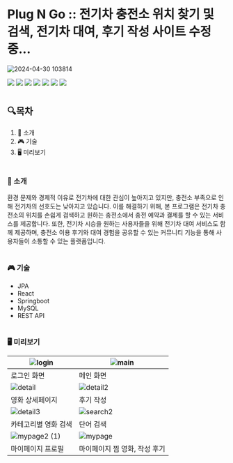 # Plug N Go :: 전기차 충전소 위치 찾기 및 검색, 전기차 대여, 후기 작성 사이트 수정 중...

![2024-04-30 103814](https://github.com/Dasom04/Movie_mate/assets/156872543/30b755f1-975f-40ad-bf42-6a39ccae56b5)

<img src="https://img.shields.io/badge/Java-0D61FF?style=flat-square&logo=JAVA&logoColor=white"/> <img src="https://img.shields.io/badge/JavaScript-F7DF1E?style=flat-square&logo=JavaScript&logoColor=white"/> <img src="https://img.shields.io/badge/CSS-1572B6?style=flat-square&logo=css3&logoColor=white"/>
<img src="https://img.shields.io/badge/HTML-E34F26?style=flat-square&logo=HTML5&logoColor=white"/>
<img src="https://img.shields.io/badge/Spring-6DB33F?style=flat-square&logo=Spring&logoColor=white"/>
<img src="https://img.shields.io/badge/Gradle-02303A?style=flat-square&logo=gradle&logoColor=white"/>
<img src="https://img.shields.io/badge/MySQL-4479A1?style=flat-square&logo=mysql&logoColor=white"/>

#
## 🔍목차
1. 📒 소개
2. 🎮 기술
3. 🖥 미리보기
#
### 📒 소개
환경 문제와 경제적 이유로 전기차에 대한 관심이 높아지고 있지만, 충전소 부족으로 인해 전기차의 선호도는 낮아지고 있습니다. 이를 해결하기 위해, 본 프로그램은 전기차 충전소의 위치를 손쉽게 검색하고 원하는 충전소에서 충전 예약과 결제를 할 수 있는 서비스를 제공합니다. 또한, 전기차 시승을 원하는 사용자들을 위해 전기차 대여 서비스도 함께 제공하며, 충전소 이용 후기와 대여 경험을 공유할 수 있는 커뮤니티 기능을 통해 사용자들이 소통할 수 있는 플랫폼입니다.

#
### 🎮 기술
+ JPA
+ React
+ Springboot
+ MySQL
+ REST API

#

### 🖥 미리보기
|![login](https://github.com/Dasom04/Movie_mate/assets/156872543/f0f23129-8cac-4640-9cb1-1280ad63026a)|![main](https://github.com/Dasom04/Movie_mate/assets/156872543/7a8961f1-0080-418e-bb07-737337ae70b0)|
|---|---|
|로그인 화면|메인 화면|
| ![detail](https://github.com/Dasom04/Movie_mate/assets/156872543/e8cce1db-3a43-4d36-9279-2ded92036764)| ![detail2](https://github.com/Dasom04/Movie_mate/assets/156872543/000078e4-ee88-4ee8-bd9f-0bb2e2fba52e)|
| 영화 상세페이지  | 후기 작성   |
| ![detail3](https://github.com/Dasom04/Movie_mate/assets/156872543/906fb866-76e8-42b7-8dd3-0e595fbf0664)| ![search2](https://github.com/Dasom04/Movie_mate/assets/156872543/41ddf3b9-6e05-4933-aa6e-57afee8396b2)|
|카테고리별 영화 검색|단어 검색|
|![mypage2 (1)](https://github.com/Dasom04/Movie_mate/assets/156872543/c88cfdaa-5e15-4006-bc24-348b903ca3c5)|![mypage](https://github.com/Dasom04/Movie_mate/assets/156872543/7dcd57a3-514c-4d09-9037-fa412943452c)|
|마이페이지 프로필|마이페이지 찜 영화, 작성 후기|